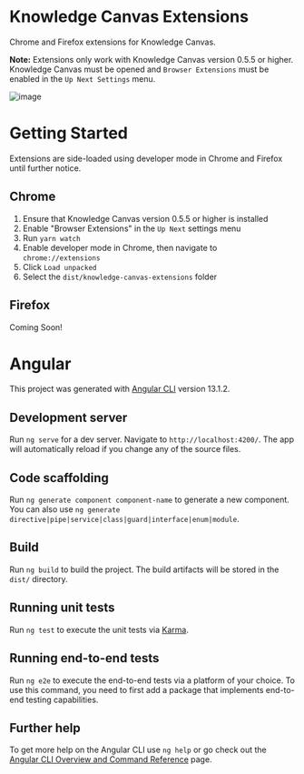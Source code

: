 # Knowledge Canvas Extensions
Chrome and Firefox extensions for Knowledge Canvas. 

**Note:** Extensions only work with Knowledge Canvas version 0.5.5 or higher. Knowledge Canvas must be opened and `Browser Extensions` must be enabled in the `Up Next Settings` menu.

![image](https://user-images.githubusercontent.com/19367848/172074765-0a880a99-8933-4642-ac40-b5e45d0a5745.png)


# Getting Started

Extensions are side-loaded using developer mode in Chrome and Firefox until further notice.

## Chrome
1. Ensure that Knowledge Canvas version 0.5.5 or higher is installed
2. Enable "Browser Extensions" in the `Up Next` settings menu
3. Run `yarn watch`
4. Enable developer mode in Chrome, then navigate to `chrome://extensions`
5. Click `Load unpacked`
6. Select the `dist/knowledge-canvas-extensions` folder 

## Firefox
Coming Soon!

# Angular
This project was generated with [Angular CLI](https://github.com/angular/angular-cli) version 13.1.2.

## Development server
Run `ng serve` for a dev server. Navigate to `http://localhost:4200/`. The app will automatically reload if you change any of the source files.

## Code scaffolding
Run `ng generate component component-name` to generate a new component. You can also use `ng generate directive|pipe|service|class|guard|interface|enum|module`.

## Build
Run `ng build` to build the project. The build artifacts will be stored in the `dist/` directory.

## Running unit tests
Run `ng test` to execute the unit tests via [Karma](https://karma-runner.github.io).

## Running end-to-end tests
Run `ng e2e` to execute the end-to-end tests via a platform of your choice. To use this command, you need to first add a package that implements end-to-end testing capabilities.

## Further help
To get more help on the Angular CLI use `ng help` or go check out the [Angular CLI Overview and Command Reference](https://angular.io/cli) page.
